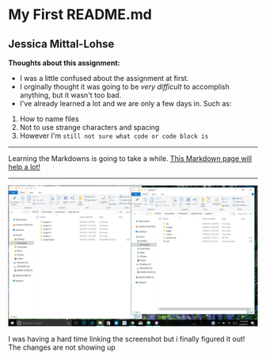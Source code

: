 # My First README.md
## Jessica Mittal-Lohse
**Thoughts about this assignment:**
- I was a little confused about the assignment at first.
- I orginally thought it was going to be *very difficult* to accomplish anything, but it wasn't too bad.
- I've already learned a lot and we are only a few days in. Such as:

1. How to name files
2. Not to use strange characters and spacing
3. However I'm `still not sure what code or code block is`

 ***
Learning the Markdowns is going to take a while.
[This Markdown page will help a lot!](https://guides.github.com/features/mastering-markdown/)
***

![Screenshot](./images/screenshot-1.png)

I was having a hard time linking the screenshot but i finally figured it out!
The changes are not showing up 
